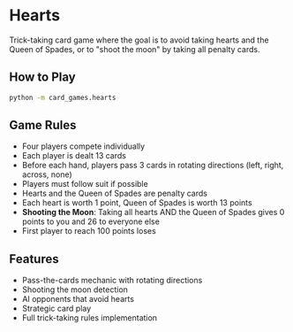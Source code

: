 # Hearts

Trick-taking card game where the goal is to avoid taking hearts and the Queen of Spades, or to "shoot the moon" by taking all penalty cards.

## How to Play

```bash
python -m card_games.hearts
```

## Game Rules

- Four players compete individually
- Each player is dealt 13 cards
- Before each hand, players pass 3 cards in rotating directions (left, right, across, none)
- Players must follow suit if possible
- Hearts and the Queen of Spades are penalty cards
- Each heart is worth 1 point, Queen of Spades is worth 13 points
- **Shooting the Moon**: Taking all hearts AND the Queen of Spades gives 0 points to you and 26 to everyone else
- First player to reach 100 points loses

## Features

- Pass-the-cards mechanic with rotating directions
- Shooting the moon detection
- AI opponents that avoid hearts
- Strategic card play
- Full trick-taking rules implementation
